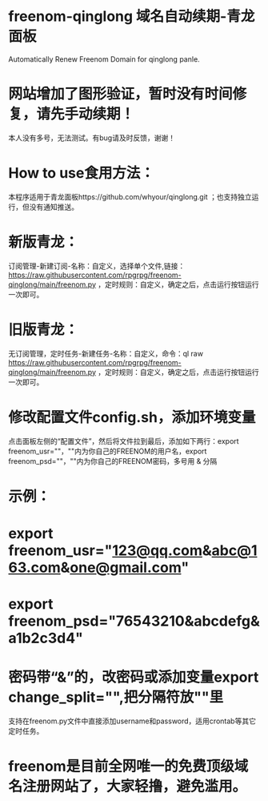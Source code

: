 # freenom-qinglong 域名自动续期-青龙面板
Automatically Renew Freenom Domain for qinglong panle.
# 网站增加了图形验证，暂时没有时间修复，请先手动续期！
本人没有多号，无法测试。有bug请及时反馈，谢谢！
# How to use食用方法：
本程序适用于青龙面板https://github.com/whyour/qinglong.git  ；也支持独立运行，但没有通知推送。
# 新版青龙：
订阅管理-新建订阅-名称：自定义，选择单个文件,链接：https://raw.githubusercontent.com/rpgrpg/freenom-qinglong/main/freenom.py ，定时规则：自定义，确定之后，点击运行按钮运行一次即可。
# 旧版青龙：
无订阅管理，定时任务-新建任务-名称：自定义，命令：ql raw https://raw.githubusercontent.com/rpgrpg/freenom-qinglong/main/freenom.py ，定时规则：自定义，确定之后，点击运行按钮运行一次即可。
# 修改配置文件config.sh，添加环境变量
点击面板左侧的“配置文件”，然后将文件拉到最后，添加如下两行：export freenom_usr=""，""内为你自己的FREENOM的用户名，export freenom_psd=""，""内为你自己的FREENOM密码，多号用 & 分隔
# 示例：
# export freenom_usr="123@qq.com&abc@163.com&one@gmail.com"
# export freenom_psd="76543210&abcdefg&a1b2c3d4"
# 密码带“&”的，改密码或添加变量export change_split="",把分隔符放""里
支持在freenom.py文件中直接添加username和password，适用crontab等其它定时任务。
# freenom是目前全网唯一的免费顶级域名注册网站了，大家轻撸，避免滥用。
